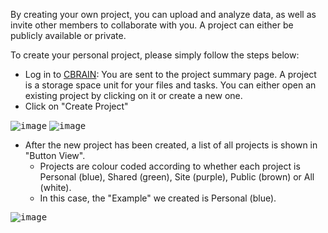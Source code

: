 By creating your own project, you can upload and analyze data, as well as invite other members to collaborate with you. 
A project can either be publicly available or private. 

To create your personal project, please simply follow the steps below: 

* Log in to [CBRAIN](https://portal.cbrain.mcgill.ca/):
You are sent to the project summary page.  A project is a storage space unit for your files and tasks.  You can either open an existing project by clicking on it or create a new one.
* Click on "Create Project"

<kbd>![image](https://user-images.githubusercontent.com/115739667/222529995-1020953a-9196-4755-a318-57250609eaeb.png)</kbd>
<kbd>![image](https://user-images.githubusercontent.com/115739667/222529129-3ff83dae-ebfe-420f-8c1a-ff11796e8f6b.png)</kbd>
 
* After the new project has been created, a list of all projects is shown in "Button View".
  * Projects are colour coded according to whether each project is Personal (blue), Shared (green), Site (purple), Public (brown) or  All (white).
  * In this case, the "Example" we created is Personal (blue).

<kbd>![image](https://user-images.githubusercontent.com/115739667/222528874-67d37bdf-e3b7-4fc7-a2d9-48c6ece416da.png)</kbd>